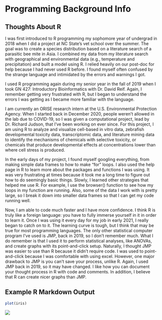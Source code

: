 Programming Background Info
================

## Thoughts About R

I was first introduced to R programming my sophomore year of undergrad
in 2018 when I did a project at NC State’s vet school over the summer.
The goal was to create a species distribution based on a literature
search of a parasitic bee mite in Asia. I combined my data from my
literature search with geographical and environmental data (e.g.,
temperature and precipitation) and built a model using R. I relied
heavily on our post-doc for help because I had never used R before. I
found myself often confused by the strange language and intimidated by
the errors and warnings I got.

I used R programming again during my senior year in the fall of 2019
when I took GN 427: Introductory Bioinformatics with Dr. David Reif.
Again, I remember getting very frustrated with R, but I began to
understand the errors I was getting as I became more familiar with the
language.

I am currently an ORISE research intern at the U.S. Environmental
Protection Agency. When I started back in December 2020, people weren’t
allowed in the lab due to COVID-19, so I was given a computational
project, lead by Dr. Richard Judson, that I’ve been working on ever
since. For this project, I am using R to analyze and visualize
cell-based in vitro data, zebrafish developmental toxicity data,
transcriptomic data, and literature mining data to identify the
mechanisms of chemicals with selective toxicity, or chemicals that
produce developmental effects at concentrations lower than where cell
stress is produced.

In the early days of my project, I found myself googling everything,
from making simple data frames to how to make “for” loops. I also used
the help page in R to learn more about the packages and functions I was
using. It was very frustrating at times because it took me a long time
to figure out how to do seemingly basic things. Slowly, I learned other
strategies that helped me use R. For example, I use the browser()
function to see how my loops in my function are running. Also, some of
the data I work with is pretty large, so I break it down into smaller
data frames so that I can get my code running well.

Now, I am able to code much faster and I have more confidence. I think R
is truly like a foreign language: you have to fully immerse yourself in
it in order to learn it. Once I was using it every day for my job in
early 2021, I really began to catch on to it. The learning curve is
tough, but I think that may be true for most programming languages. The
only other statistical computer program I’ve used is JMP, back in 2019,
so I don’t remember much. What I do remember is that I used it to
perform statistical analyses, like ANOVAs, and create graphs with its
point-and-click setup. Naturally, I thought JMP was easier to use than R
because it didn’t require code. I was used to point-and-click because I
was comfortable with using excel. However, one major drawback to JMP is
you can’t save your process, unlike R. Again, I used JMP back in 2019,
so it may have changed. I like how you can document your thought process
in R with code and comments. In addition, I believe that R can create
nicer graphs than JMP.

## Example R Markdown Output

``` r
plot(iris)
```

![](C:/Users/Bridget/OneDrive/R_Scripts/repos/brknapp.github.io/imagesexample-1.png)<!-- -->
